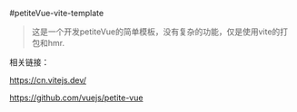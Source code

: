 #petiteVue-vite-template
> 这是一个开发petiteVue的简单模板，没有复杂的功能，仅是使用vite的打包和hmr.

相关链接：

https://cn.vitejs.dev/

https://github.com/vuejs/petite-vue

